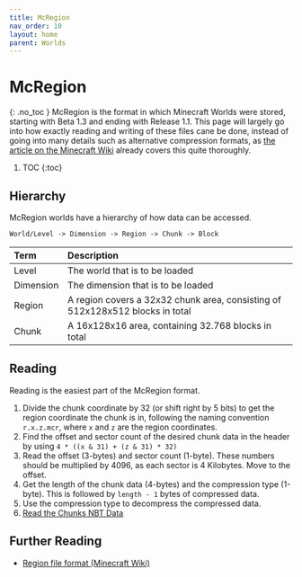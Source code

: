 ```yaml
---
title: McRegion
nav_order: 10
layout: home
parent: Worlds
---
```


# McRegion
{: .no_toc }
McRegion is the format in which Minecraft Worlds were stored, starting with Beta 1.3 and ending with Release 1.1. This page will largely go into how exactly reading and writing of these files cane be done, instead of going into many details such as alternative compression formats, as [the article on the Minecraft Wiki](https://minecraft.wiki/w/Region_file_format) already covers this quite thoroughly.

1. TOC
{:toc}

## Hierarchy
McRegion worlds have a hierarchy of how data can be accessed.

`World/Level -> Dimension -> Region -> Chunk -> Block`

| Term | Description |
| :--- | :--- |
| Level | The world that is to be loaded |
| Dimension | The dimension that is to be loaded |
| Region | A region covers a 32x32 chunk area, consisting of 512x128x512 blocks in total |
| Chunk | A 16x128x16 area, containing 32.768 blocks in total |

## Reading
Reading is the easiest part of the McRegion format.
1. Divide the chunk coordinate by 32 (or shift right by 5 bits) to get the region coordinate the chunk is in, following the naming convention `r.x.z.mcr`, where `x` and `z` are the region coordinates.
2. Find the offset and sector count of the desired chunk data in the header by using `4 * ((x & 31) + (z & 31) * 32)`
3. Read the offset (3-bytes) and sector count (1-byte). These numbers should be multiplied by 4096, as each sector is 4 Kilobytes. Move to the offset.
4. Get the length of the chunk data (4-bytes) and the compression type (1-byte). This is followed by `length - 1` bytes of compressed data.
5. Use the compression type to decompress the compressed data.
6. [Read the Chunks NBT Data](chunk#nbt)

## Further Reading
- [Region file format (Minecraft Wiki)](https://minecraft.wiki/w/Region_file_format)